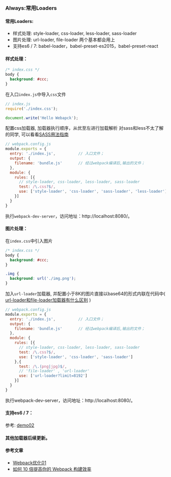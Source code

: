 ### Always:常用Loaders

#### 常用Loaders:
  * 样式处理: style-loader, css-loader, less-loader, sass-loader
  * 图片处理: url-loader,  file-loader 两个基本都会用上
  * 支持es6 / 7: babel-loader，babel-preset-es2015，babel-preset-react


#### 样式处理：

```css
/* index.css */
body {
  background: #ccc;
}

```

在入口<code>index.js</code>中导入<code>css</code>文件
```javascript
// index.js
require('./index.css');

document.write('Hello Webapck');

```

配置css加载器, 加载器执行顺序，从优至左进行加载解析
对sass和less不太了解的同学, 可以看看[SASS用法指南](http://www.ruanyifeng.com/blog/2012/06/sass.html)

```javascript
// webpack.config.js
module.exports = {
  entry: './index.js',          // 入口文件；
  output: {
    filename: 'bundle.js'       // 经过webpack编译后,输出的文件；
  },
  module: {
    rules: [{
      // style-loader, css-loader, less-loader, sass-loader
      test: /\.css?$/,
      use: ['style-loader', 'css-loader', 'sass-loader', 'less-loader']
    }]
  }
}
```

执行<code>webpack-dev-server</code>，访问地址：http://localhost:8080/。



#### 图片处理：


在<code>index.css</code>中引入图片

```css
/* index.css */
body {
  background: #ccc;
}

.img {
  background: url('./img.png');
}
```

加入<code>url-loader</code>加载器, 并配置小于8K的图片直接以base64的形式内联在代码中(
[url-loader和file-loader加载器有什么区别](https://segmentfault.com/q/1010000006239813/a-1020000006241010) )
```javascript
// webpack.config.js
module.exports = {
  entry: './index.js',          // 入口文件；
  output: {
    filename: 'bundle.js'       // 经过webpack编译后,输出的文件；
  },
  module: {
    rules: [{
      // style-loader, css-loader, less-loader, sass-loader
      test: /\.css?$/,
      use: ['style-loader', 'css-loader', 'sass-loader']
    },{
      test: /\.(png|jpg)$/,
      // 'file-loader' , 'url-loader'
      use: ['url-loader?limit=8192']
    }]
  }
}
```

执行webpack-dev-server，访问地址：http://localhost:8080/。


#### 支持es6 / 7：

参考: [demo02](/demo02)


#### 其他加载器后续更新。

#### 参考文章
  * [Webpack优化01](https://github.com/lcxfs1991/blog/issues/2)
  * [如何 10 倍提高你的 Webpack 构建效率](https://segmentfault.com/a/1190000005770042)
